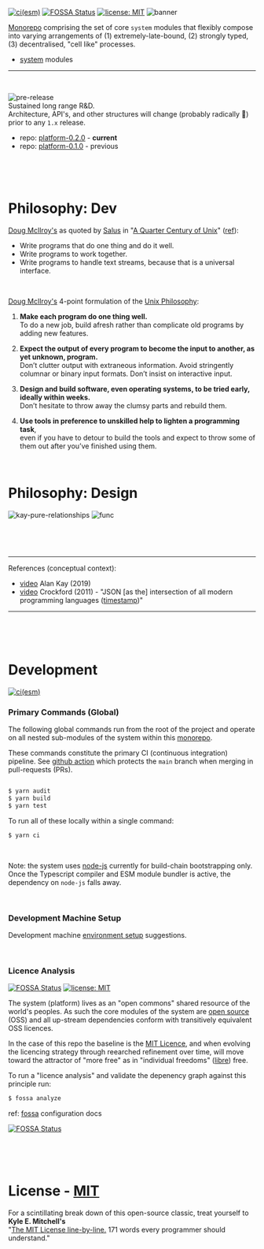 [![ci(esm)](https://github.com/cellplatform/platform-0.2.0/actions/workflows/node.esm.yml/badge.svg)](https://github.com/cellplatform/platform-0.2.0/actions/workflows/node.esm.yml)
[![FOSSA Status](https://app.fossa.com/api/projects/custom%2B8499%2Fgithub.com%2Fcellplatform%2Fplatform-0.2.0.svg?type=shield)](https://app.fossa.com/projects/custom%2B8499%2Fgithub.com%2Fcellplatform%2Fplatform-0.2.0?ref=badge_shield)
[![license: MIT](https://img.shields.io/badge/license-MIT-blue.svg)](https://opensource.org/licenses/MIT)
![banner](https://user-images.githubusercontent.com/185555/88729229-76ac1280-d187-11ea-81c6-14146ec64848.png)

[Monorepo](https://en.wikipedia.org/wiki/Monorepo) comprising the set of core `system` modules that flexibly compose into varying arrangements of (1) extremely-late-bound, (2) strongly typed, (3) decentralised, "cell like" processes.

- [system](/code/system/) modules

---

<p>&nbsp;</p>

![pre-release](https://img.shields.io/badge/status-pre--release-orange.svg)  
Sustained long range R&D.  
Architecture, API's, and other structures will change (probably radically 🐷) prior to any `1.x` release.

- repo: [platform-0.2.0](https://github.com/cellplatform/platform-0.2.0) - **current**
- repo: [platform-0.1.0](https://github.com/cellplatform/platform-0.1.0) - previous

<p>&nbsp;</p>
<p>&nbsp;</p>

# Philosophy: Dev

[Doug McIlroy's](https://en.wikipedia.org/wiki/Douglas_McIlroy) as quoted by [Salus](https://en.wikipedia.org/wiki/Peter_H._Salus) in "[A Quarter Century of Unix](https://www.google.co.nz/books/edition/_/ULBQAAAAMAAJ?hl=en&gbpv=0)" ([ref](https://blog.izs.me/2013/04/unix-philosophy-and-nodejs/)):

- Write programs that do one thing and do it well.
- Write programs to work together.
- Write programs to handle text streams, because that is a universal interface.

<p>&nbsp;</p>

[Doug McIlroy's](https://en.wikipedia.org/wiki/Douglas_McIlroy) 4-point formulation of the [Unix Philosophy](http://www.catb.org/esr/writings/taoup/html/ch01s06.html):

1. **Make each program do one thing well.**  
   To do a new job, build afresh rather than complicate old programs by adding new features.

2. **Expect the output of every program to become the input to another, as yet unknown, program.**  
   Don’t clutter output with extraneous information. Avoid stringently columnar or binary input formats. Don’t insist on interactive input.

3. **Design and build software, even operating systems, to be tried early, ideally within weeks.**  
   Don’t hesitate to throw away the clumsy parts and rebuild them.

4. **Use tools in preference to unskilled help to lighten a programming task**,  
   even if you have to detour to build the tools and expect to throw some of them out after you’ve finished using them.

<p>&nbsp;</p>

# Philosophy: Design

![kay-pure-relationships](https://user-images.githubusercontent.com/185555/186360463-cfd81f46-3429-4741-bbb3-b32015a388ac.png)
![func](https://user-images.githubusercontent.com/185555/185738258-68e54981-0eb8-49b8-b8a8-a64b1ac45023.png)

<p>&nbsp;</p>
<p>&nbsp;</p>

---

References (conceptual context):

- [video](https://www.youtube.com/watch?v=nOrdzDaPYV4&t=1443s) Alan Kay (2019)
- [video](https://www.youtube.com/watch?v=-C-JoyNuQJs) Crockford (2011) - "JSON [as the] intersection of all modern programming languages ([timestamp](https://youtu.be/-C-JoyNuQJs?t=741))"

---

<p>&nbsp;</p>
<p>&nbsp;</p>

# Development

[![ci(esm)](https://github.com/cellplatform/platform-0.2.0/actions/workflows/node.esm.yml/badge.svg)](https://github.com/cellplatform/platform-0.2.0/actions/workflows/node.esm.yml)

### Primary Commands (Global)

The following global commands run from the root of the project and operate on all nested
sub-modules of the system within this [monorepo](https://en.wikipedia.org/wiki/Monorepo).

These commands constitute the primary CI (continuous integration) pipeline.
See [github action](https://github.com/cellplatform/platform-0.2.0/actions/workflows/node.esm.yml)
which protects the `main` branch when merging in pull-requests (PRs).


```bash

$ yarn audit
$ yarn build
$ yarn test

```

To run all of these locally within a single command:
```bash
$ yarn ci
```



<p>&nbsp;</p>

Note: the system uses [node-js](https://nodejs.org/en/) currently for build-chain bootstrapping only. Once the Typescript compiler and ESM module bundler is active, the dependency on `node-js` falls away.

<p>&nbsp;</p>

### Development Machine Setup

Development machine [environment setup](docs/setup.environment.md) suggestions.

<p>&nbsp;</p>

### Licence Analysis

[![FOSSA Status](https://app.fossa.com/api/projects/custom%2B8499%2Fgithub.com%2Fcellplatform%2Fplatform-0.2.0.svg?type=shield)](https://app.fossa.com/projects/custom%2B8499%2Fgithub.com%2Fcellplatform%2Fplatform-0.2.0?ref=badge_shield)
[![license: MIT](https://img.shields.io/badge/license-MIT-blue.svg)](https://opensource.org/licenses/MIT)

The system (platform) lives as an "open commons" shared resource of the world's peoples. As such the core modules of the system are [open source](https://en.wikipedia.org/wiki/Open-source_software) (OSS) and all up-stream dependencies conform with transitively equivalent OSS licences.

In the case of this repo the baseline is the [MIT Licence](LICENSE), and when evolving the licencing strategy through reearched refinement over time, will move toward the attractor of "more free" as in "individual freedoms" ([libre](https://en.wiktionary.org/wiki/libre)) free.

To run a "licence analysis" and validate the depenency graph against this principle run:

```bash
$ fossa analyze
```

ref: [fossa](https://docs.fossa.com/docs/importing-a-project) configuration docs

[![FOSSA Status](https://app.fossa.com/api/projects/custom%2B8499%2Fgithub.com%2Fcellplatform%2Fplatform-0.2.0.svg?type=large)](https://app.fossa.com/projects/custom%2B8499%2Fgithub.com%2Fcellplatform%2Fplatform-0.2.0?ref=badge_large)

<p>&nbsp;</p>
<p>&nbsp;</p>

# License - [MIT](LICENSE)

For a scintillating break down of this open-source classic, treat yourself to **Kyle E. Mitchell's**  
"[The MIT License line-by-line.](https://writing.kemitchell.com/2016/09/21/MIT-License-Line-by-Line.html) 171 words every programmer should understand."

<p>&nbsp;</p>
